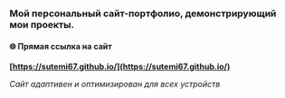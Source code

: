 ### Мой персональный сайт-портфолио, демонстрирующий мои проекты.

#### 🌐 Прямая ссылка на сайт

**[https://sutemi67.github.io/](https://sutemi67.github.io/)**

*Сайт адаптивен и оптимизирован для всех устройств* 
